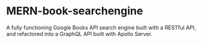 # MERN-book-searchengine
A fully functioning Google Books API search engine built with a RESTful API, and refactored into a GraphQL API built with Apollo Server.
